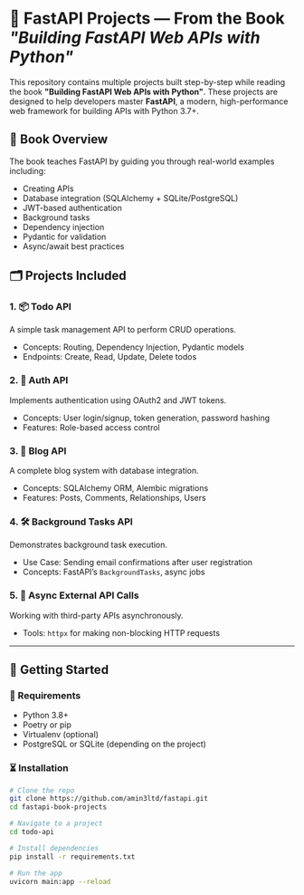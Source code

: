 # 🦄 FastAPI Projects — From the Book *"Building FastAPI Web APIs with Python"*

This repository contains multiple projects built step-by-step while reading the book **"Building FastAPI Web APIs with Python"**. These projects are designed to help developers master **FastAPI**, a modern, high-performance web framework for building APIs with Python 3.7+.

## 📘 Book Overview

The book teaches FastAPI by guiding you through real-world examples including:

- Creating APIs
- Database integration (SQLAlchemy + SQLite/PostgreSQL)
- JWT-based authentication
- Background tasks
- Dependency injection
- Pydantic for validation
- Async/await best practices

## 🗂️ Projects Included

### 1. 📦 **Todo API**
A simple task management API to perform CRUD operations.
- Concepts: Routing, Dependency Injection, Pydantic models
- Endpoints: Create, Read, Update, Delete todos

### 2. 🔐 **Auth API**
Implements authentication using OAuth2 and JWT tokens.
- Concepts: User login/signup, token generation, password hashing
- Features: Role-based access control

### 3. 🧠 **Blog API**
A complete blog system with database integration.
- Concepts: SQLAlchemy ORM, Alembic migrations
- Features: Posts, Comments, Relationships, Users

### 4. 🛠 **Background Tasks API**
Demonstrates background task execution.
- Use Case: Sending email confirmations after user registration
- Concepts: FastAPI’s `BackgroundTasks`, async jobs

### 5. 📡 **Async External API Calls**
Working with third-party APIs asynchronously.
- Tools: `httpx` for making non-blocking HTTP requests

---

## 🚀 Getting Started

### 🔧 Requirements

- Python 3.8+
- Poetry or pip
- Virtualenv (optional)
- PostgreSQL or SQLite (depending on the project)

### ⏳ Installation

```bash
# Clone the repo
git clone https://github.com/amin3ltd/fastapi.git
cd fastapi-book-projects

# Navigate to a project
cd todo-api

# Install dependencies
pip install -r requirements.txt

# Run the app
uvicorn main:app --reload
